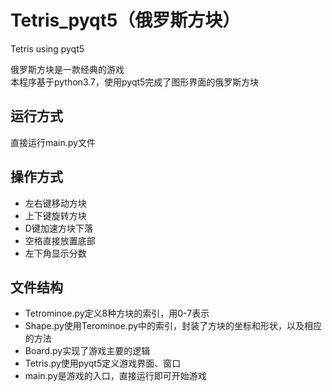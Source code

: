 # Tetris_pyqt5（俄罗斯方块）
Tetris using pyqt5

俄罗斯方块是一款经典的游戏  
本程序基于python3.7，使用pyqt5完成了图形界面的俄罗斯方块  

## 运行方式  
直接运行main.py文件

## 操作方式  
* 左右键移动方块
* 上下键旋转方块
* D键加速方块下落
* 空格直接放置底部
* 左下角显示分数

## 文件结构
* Tetrominoe.py定义8种方块的索引，用0-7表示
* Shape.py使用Terominoe.py中的索引，封装了方块的坐标和形状，以及相应的方法
* Board.py实现了游戏主要的逻辑
* Tetris.py使用pyqt5定义游戏界面、窗口
* main.py是游戏的入口，直接运行即可开始游戏
